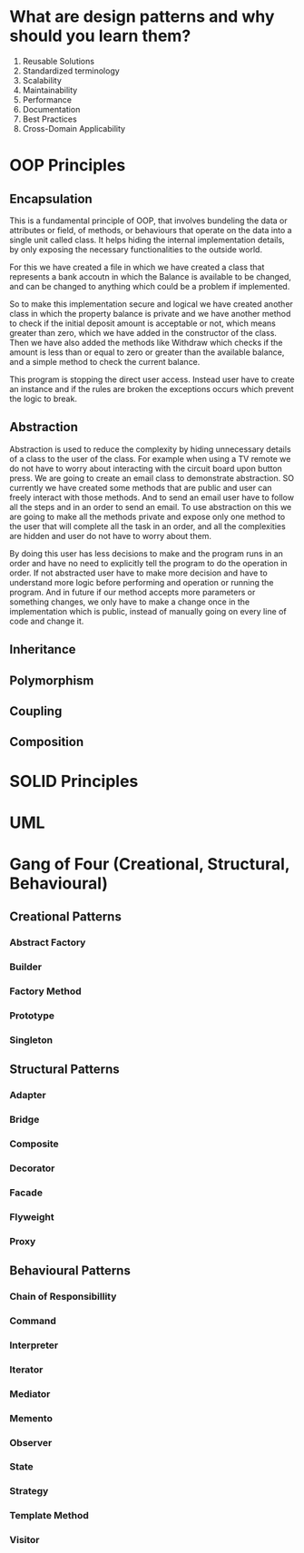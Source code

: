 # What are design patterns and why should you learn them?
1. Reusable Solutions
2. Standardized terminology
3. Scalability
4. Maintainability
5. Performance
6. Documentation
7. Best Practices
8. Cross-Domain Applicability

# OOP Principles
## Encapsulation
This is a fundamental principle of OOP, that involves bundeling the data or attributes or field, of methods, or behaviours that operate on the data into a single unit called class. It  helps hiding the internal implementation details, by only exposing the necessary functionalities to the outside world.

For this we have created a file in which we have created a class that represents a bank accoutn in which the Balance is available to be changed, and can be changed to anything which could be a problem if implemented.

So to make this implementation secure and logical we have created another class in which the property balance is private and we have another method to check if the initial deposit amount is acceptable or not, which means greater than zero, which we have added in the constructor of the class. Then we have also added the methods like Withdraw which checks if the amount is less than or equal to zero or greater than the available balance, and a simple method to check the current balance.

This program is stopping the direct user access. Instead user have to create an instance and if the rules are broken the exceptions occurs which prevent the logic to break.

## Abstraction
Abstraction is used to reduce the complexity by hiding unnecessary details of a class to the user of the class. For example when using a TV remote we do not have to worry about interacting with the circuit board upon button press. We are going to create an email class to demonstrate abstraction. SO currently we have created some methods that are public and user can freely interact with those methods. And to send an email user have to follow all the steps and in an order to send an email. To use abstraction on this we are going to make all the methods private and expose only one method to the user that will complete all the task in an order, and all the complexities are hidden and user do not have to worry about them.

By doing this user has less decisions to make and the program runs in an order and have no need to explicitly tell the program to do the operation in order. If not abstracted user have to make more decision and have to understand more logic before performing and operation or running the program. And in future if our method accepts more parameters or something changes, we only have to make a change once in the implementation which is public, instead of manually going on every line of code and change it.


## Inheritance
## Polymorphism
## Coupling
## Composition

# SOLID Principles
# UML

# Gang of Four (Creational, Structural, Behavioural)
## Creational Patterns
### Abstract Factory
### Builder
### Factory Method
### Prototype
### Singleton

## Structural Patterns
### Adapter
### Bridge
### Composite
### Decorator
### Facade
### Flyweight
### Proxy

## Behavioural Patterns
### Chain of Responsibillity
### Command
### Interpreter
### Iterator
### Mediator
### Memento
### Observer
### State
### Strategy
### Template Method
### Visitor
